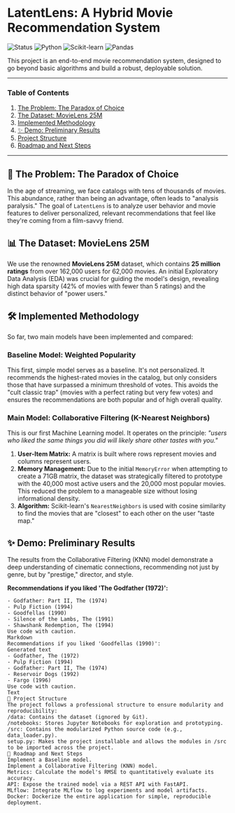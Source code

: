# LatentLens: A Hybrid Movie Recommendation System

![Status](https://img.shields.io/badge/Status-Work%20In%20Progress-orange)
![Python](https://img.shields.io/badge/Python-3.11+-blue?logo=python)
![Scikit-learn](https://img.shields.io/badge/scikit--learn-%23F7931E.svg?logo=scikit-learn&logoColor=white)
![Pandas](https://img.shields.io/badge/pandas-%23150458.svg?logo=pandas&logoColor=white)

This project is an end-to-end movie recommendation system, designed to go beyond basic algorithms and build a robust, deployable solution.

---

### Table of Contents
1. [The Problem: The Paradox of Choice](#-the-problem-the-paradox-of-choice)
2. [The Dataset: MovieLens 25M](#-the-dataset-movielens-25m)
3. [Implemented Methodology](#-implemented-methodology)
4. [✨ Demo: Preliminary Results](#-demo-preliminary-results)
5. [Project Structure](#-project-structure)
6. [Roadmap and Next Steps](#-roadmap-and-next-steps)

---

## 🎯 The Problem: The Paradox of Choice

In the age of streaming, we face catalogs with tens of thousands of movies. This abundance, rather than being an advantage, often leads to "analysis paralysis." The goal of `LatentLens` is to analyze user behavior and movie features to deliver personalized, relevant recommendations that feel like they're coming from a film-savvy friend.

## 📊 The Dataset: MovieLens 25M

We use the renowned **MovieLens 25M** dataset, which contains **25 million ratings** from over 162,000 users for 62,000 movies. An initial Exploratory Data Analysis (EDA) was crucial for guiding the model's design, revealing high data sparsity (42% of movies with fewer than 5 ratings) and the distinct behavior of "power users."

## 🛠️ Implemented Methodology

So far, two main models have been implemented and compared:

### Baseline Model: Weighted Popularity
This first, simple model serves as a baseline. It's not personalized. It recommends the highest-rated movies in the catalog, but only considers those that have surpassed a minimum threshold of votes. This avoids the "cult classic trap" (movies with a perfect rating but very few votes) and ensures the recommendations are both popular and of high overall quality.

### Main Model: Collaborative Filtering (K-Nearest Neighbors)
This is our first Machine Learning model. It operates on the principle: *"users who liked the same things you did will likely share other tastes with you."*
1.  **User-Item Matrix:** A matrix is built where rows represent movies and columns represent users.
2.  **Memory Management:** Due to the initial `MemoryError` when attempting to create a 71GB matrix, the dataset was strategically filtered to prototype with the 40,000 most active users and the 20,000 most popular movies. This reduced the problem to a manageable size without losing informational density.
3.  **Algorithm:** Scikit-learn's `NearestNeighbors` is used with cosine similarity to find the movies that are "closest" to each other on the user "taste map."

## ✨ Demo: Preliminary Results
The results from the Collaborative Filtering (KNN) model demonstrate a deep understanding of cinematic connections, recommending not just by genre, but by "prestige," director, and style.

**Recommendations if you liked 'The Godfather (1972)':**
```text
- Godfather: Part II, The (1974)
- Pulp Fiction (1994)
- Goodfellas (1990)
- Silence of the Lambs, The (1991)
- Shawshank Redemption, The (1994)
Use code with caution.
Markdown
Recommendations if you liked 'Goodfellas (1990)':
Generated text
- Godfather, The (1972)
- Pulp Fiction (1994)
- Godfather: Part II, The (1974)
- Reservoir Dogs (1992)
- Fargo (1996)
Use code with caution.
Text
📁 Project Structure
The project follows a professional structure to ensure modularity and reproducibility:
/data: Contains the dataset (ignored by Git).
/notebooks: Stores Jupyter Notebooks for exploration and prototyping.
/src: Contains the modularized Python source code (e.g., data_loader.py).
setup.py: Makes the project installable and allows the modules in /src to be imported across the project.
🚀 Roadmap and Next Steps
Implement a Baseline model.
Implement a Collaborative Filtering (KNN) model.
Metrics: Calculate the model's RMSE to quantitatively evaluate its accuracy.
API: Expose the trained model via a REST API with FastAPI.
MLflow: Integrate MLflow to log experiments and model artifacts.
Docker: Dockerize the entire application for simple, reproducible deployment.